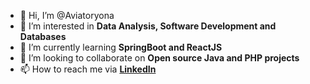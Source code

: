 - 👋 Hi, I’m @Aviatoryona
- 👀 I’m interested in <b>Data Analysis, Software Development and Databases</b>
- 🌱 I’m currently learning <b>SpringBoot and ReactJS </b>
- 💞️ I’m looking to collaborate on <b>Open source Java and PHP projects</b>
- 📫 How to reach me via <b><a href="https://www.linkedin.com/in/yonathaniel-mbogho-a11499113/"> LinkedIn </a></b>

<!---
Aviatoryona/Aviatoryona is a ✨ special ✨ repository because its `README.md` (this file) appears on your GitHub profile.
You can click the Preview link to take a look at your changes.
--->
